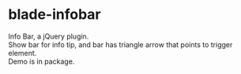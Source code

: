 blade-infobar
==============
Info Bar, a jQuery plugin.<br/>
Show bar for info tip, and bar has triangle arrow that points to trigger element.<br/>
Demo is in package.
